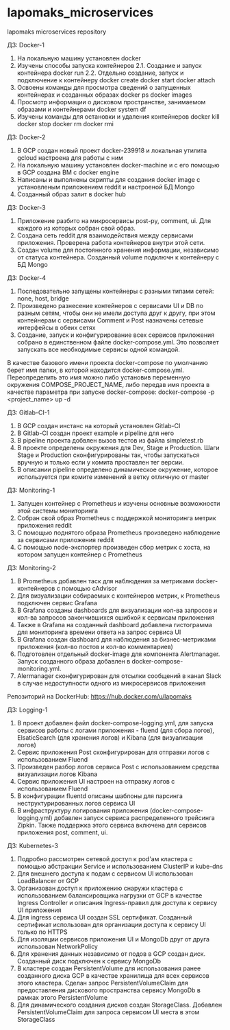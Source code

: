# lapomaks_microservices
lapomaks microservices repository

ДЗ: Docker-1
1. На локальную машину установлен docker
2. Изучены способы запуска контейнеров
  2.1. Создание и запуск контейнера docker run
  2.2. Отдельно создание, запуск и подключение к контейнеру
    docker create
    docker start
    docker attach
3. Освоены команды для просмотра сведений о запущенных контейнерах и созданных образах
  docker ps
  docker images
4. Просмотр информации о дисковом пространстве, занимаемом образами и контейнерами
  docker system df
5. Изучены команды для остановки и удаления контейнеров
  docker kill
  docker stop
  docker rm
  docker rmi

ДЗ: Docker-2
1. В GCP создан новый проект docker-239918 и локальная утилита gcloud настроена для работы с ним
2. На локальную машину установлен docker-machine и с его помощью в GCP создана ВМ с docker engine
3. Написаны и выполнены скрипты для создания docker image с установленым приложением reddit и настроеной БД Mongo
4. Созданный образ залит в docker hub

ДЗ: Docker-3
1. Приложение разбито на микросервисы post-py, comment, ui. Для каждого из которых собран свой образ.
2. Создана сеть reddit для взаимодействия между сервисами приложения. Проверена работа контейнеров внутри этой сети.
3. Создан volume для постоянного хранения информации, независимо от статуса контейнера. Созданный volume подключн к контейнеру с БД Mongo

ДЗ: Docker-4
1. Последовательно запущены контейнеры с разными типами сетей: none, host, bridge
2. Произведено разнесение контейнеров с сервисами UI и DB по разным сетям, чтобы они не имели доступа друг к другу, при этом контейнерам с сервисами Comment и Post назначены сетевые интерфейсы в обеих сетях
3. Создание, запуск и конфигурирование всех сервисов приложения собрано в единственном файле docker-compose.yml. Это позволяет запускать все необходимые сервисы одной командой.

В качестве базового имени проекта docker-compose по умолчанию берет имя папки, в которой находится docker-compose.yml. Переопределить это имя можно либо установив переменную окружения COMPOSE_PROJECT_NAME, либо передав имя проекта в качестве параметра при запуске docker-compose:  docker-compose -p <project_name> up -d

ДЗ: Gitlab-CI-1
1. В GCP создан инстанс на который установлен Gitlab-CI
2. В Gitlab-CI создан проект example и pipeline для него
3. В pipeline проекта добвлен вызов тестов из файла simpletest.rb
4. В проекте определены окружения для Dev, Stage и Production. Шаги Stage и Production сконфигурированы так, чтобы запускаться вручную и только если у комита проставлен тег версии.
5. В описании pipeline определено динамическое окружение, которое используется при комите изменений в ветку отличную от master

ДЗ: Monitoring-1
1. Запущен контейнер с Prometheus и изучены основные возможности этой системы мониторинга
2. Собран свой образ Prometheus с поддержкой мониторинга метрик приложения reddit
3. С помощью поднятого образа Prometheus произведено наблюдение за сервисами приложения reddit
4. С помощью node-экспортер произведен сбор метрик с хоста, на котором запущен контейнер с Prometheus

ДЗ: Monitoring-2
1. В Prometheus добавлен таск для наблюдения за метриками docker-контейнеров с помощью cAdvisor
2. Для визуализации собираемых с контейнеров метрик, к Prometheus подключен сервис Grafana
3. В Grafana созданы dashboards для визуализации кол-ва запросов и кол-ва запросов закончившихся ошибкой к сервисам приложения
4. Также в Grafana на созданный dashboard добавлена гистограмма для мониторинга времени ответа на запрос сервиса UI
5. В Grafana создан dashboard для наблюдения за бизнес-метриками приложения (кол-во постов и кол-во комментариев)
6. Подготовлен отдельный docker-image для компонента Alertmanager. Запуск созданного образа добавлен в docker-compose-monitoring.yml.
7. Alermanager сконфигурирован для отсылки сообщений в канал Slack в случае недоступности одного из микросервисов приложения

Репозиторий на DockerHub: https://hub.docker.com/u/lapomaks

ДЗ: Logging-1
1. В проект добавлен файл docker-compose-logging.yml, для запуска сервисов работы с логами приложения - fluend (для сбора логов), ElsaticSearch (для хранения логов) и Kibana (для визуализации логов)
2. Сервис приложения Post сконфигурирован для отправки логов с использованием Fluend
3. Произведен разбор логов сервиса Post с использованием средства визуализации логов Kibana
4. Сервис приложения UI настроен на отправку логов с использованием Fluend
5. В конфигурации fluentd описаны шаблоны для парсинга неструктурированных логов сервиса UI
6. В инфраструктуру логирования приложения (docker-compose-logging.yml) добавлен запуск сервиса распределенного трейсинга Zipkin. Также поддержка этого сервиса включена для сервисов приложения post, comment, ui.

ДЗ: Kubernetes-3
1. Подробно рассмотрен сетевой доступ к pod'ам кластера с помощью абстракции Service и использованием ClusterIP и kube-dns
2. Для внешнего доступа к подам с сервисом UI использован LoadBalancer от GCP
3. Организован доступ к приложению снаружи кластера с использованием балансировщика нагрузки от GCP в качестве Ingress Controller и описания Ingress-правил для доступа к сервису UI приложения
4. Для ingress сервиса UI создан SSL сертификат. Созданный сертификат использован для организации доступа к сервису UI только по HTTPS
5. Для изоляции сервисов приложения UI и MongoDb друг от друга использован NetworkPolicy
6. Для хранения данных независимо от подов в GCP создан диск. Созданный диск подключен к сервису MongoDb
7. В кластере создан PersistentVolume для использования ранее созданного диска GCP в качестве хранилища для всех сервисов этого кластера. Сделан запрос PersistentVolumeClaim для предоставления дискового пространства сервису MongoDb в рамках этого PersistentVolume
8. Для динамического создания дисков создан StorageClass. Добавлен PersistentVolumeClaim для запроса сервисом UI места в этом StorageClass
